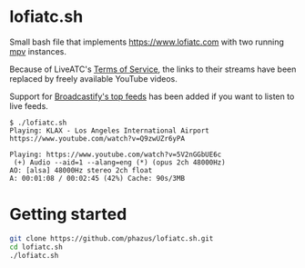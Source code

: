 # lofiatc.sh

Small bash file that implements https://www.lofiatc.com with two running [mpv](https://mpv.io/) instances.

Because of LiveATC's [Terms of Service](https://www.liveatc.net/legal/), the links to their streams have been replaced by freely available YouTube videos.

Support for [Broadcastify's top feeds](https://www.broadcastify.com/listen/top) has been added if you want to listen to live feeds.

```
$ ./lofiatc.sh 
Playing: KLAX - Los Angeles International Airport
https://www.youtube.com/watch?v=Q9zwUZr6yPA

Playing: https://www.youtube.com/watch?v=5V2nGGbUE6c
 (+) Audio --aid=1 --alang=eng (*) (opus 2ch 48000Hz)
AO: [alsa] 48000Hz stereo 2ch float
A: 00:01:08 / 00:02:45 (42%) Cache: 90s/3MB
```

# Getting started

```sh
git clone https://github.com/phazus/lofiatc.sh.git
cd lofiatc.sh
./lofiatc.sh
```

